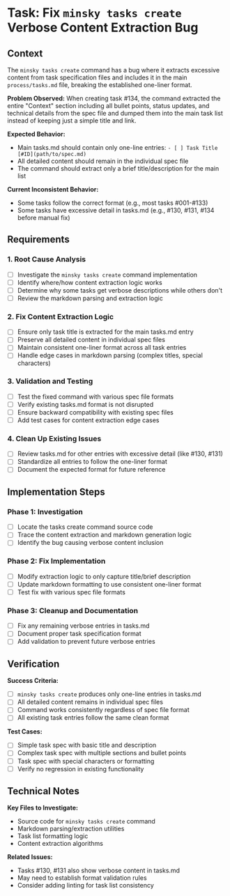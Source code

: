 # Task: Fix `minsky tasks create` Verbose Content Extraction Bug

## Context

The `minsky tasks create` command has a bug where it extracts excessive content from task specification files and includes it in the main `process/tasks.md` file, breaking the established one-liner format.

**Problem Observed:**
When creating task #134, the command extracted the entire "Context" section including all bullet points, status updates, and technical details from the spec file and dumped them into the main task list instead of keeping just a simple title and link.

**Expected Behavior:**

- Main tasks.md should contain only one-line entries: `- [ ] Task Title [#ID](path/to/spec.md)`
- All detailed content should remain in the individual spec file
- The command should extract only a brief title/description for the main list

**Current Inconsistent Behavior:**

- Some tasks follow the correct format (e.g., most tasks #001-#133)
- Some tasks have excessive detail in tasks.md (e.g., #130, #131, #134 before manual fix)

## Requirements

### 1. Root Cause Analysis

- [ ] Investigate the `minsky tasks create` command implementation
- [ ] Identify where/how content extraction logic works
- [ ] Determine why some tasks get verbose descriptions while others don't
- [ ] Review the markdown parsing and extraction logic

### 2. Fix Content Extraction Logic

- [ ] Ensure only task title is extracted for the main tasks.md entry
- [ ] Preserve all detailed content in individual spec files
- [ ] Maintain consistent one-liner format across all task entries
- [ ] Handle edge cases in markdown parsing (complex titles, special characters)

### 3. Validation and Testing

- [ ] Test the fixed command with various spec file formats
- [ ] Verify existing tasks.md format is not disrupted
- [ ] Ensure backward compatibility with existing spec files
- [ ] Add test cases for content extraction edge cases

### 4. Clean Up Existing Issues

- [ ] Review tasks.md for other entries with excessive detail (like #130, #131)
- [ ] Standardize all entries to follow the one-liner format
- [ ] Document the expected format for future reference

## Implementation Steps

### Phase 1: Investigation

- [ ] Locate the tasks create command source code
- [ ] Trace the content extraction and markdown generation logic
- [ ] Identify the bug causing verbose content inclusion

### Phase 2: Fix Implementation

- [ ] Modify extraction logic to only capture title/brief description
- [ ] Update markdown formatting to use consistent one-liner format
- [ ] Test fix with various spec file formats

### Phase 3: Cleanup and Documentation

- [ ] Fix any remaining verbose entries in tasks.md
- [ ] Document proper task specification format
- [ ] Add validation to prevent future verbose entries

## Verification

**Success Criteria:**

- [ ] `minsky tasks create` produces only one-line entries in tasks.md
- [ ] All detailed content remains in individual spec files
- [ ] Command works consistently regardless of spec file format
- [ ] All existing task entries follow the same clean format

**Test Cases:**

- [ ] Simple task spec with basic title and description
- [ ] Complex task spec with multiple sections and bullet points
- [ ] Task spec with special characters or formatting
- [ ] Verify no regression in existing functionality

## Technical Notes

**Key Files to Investigate:**

- Source code for `minsky tasks create` command
- Markdown parsing/extraction utilities
- Task list formatting logic
- Content extraction algorithms

**Related Issues:**

- Tasks #130, #131 also show verbose content in tasks.md
- May need to establish format validation rules
- Consider adding linting for task list consistency
